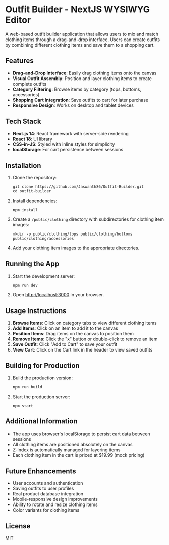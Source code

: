 # Outfit Builder - NextJS WYSIWYG Editor

A web-based outfit builder application that allows users to mix and match clothing items through a drag-and-drop interface. Users can create outfits by combining different clothing items and save them to a shopping cart.

## Features

- **Drag-and-Drop Interface**: Easily drag clothing items onto the canvas
- **Visual Outfit Assembly**: Position and layer clothing items to create complete outfits
- **Category Filtering**: Browse items by category (tops, bottoms, accessories)
- **Shopping Cart Integration**: Save outfits to cart for later purchase
- **Responsive Design**: Works on desktop and tablet devices

## Tech Stack

- **Next.js 14**: React framework with server-side rendering
- **React 18**: UI library
- **CSS-in-JS**: Styled with inline styles for simplicity
- **localStorage**: For cart persistence between sessions

## Installation

1. Clone the repository:
   ```
   git clone https://github.com/Jaswanth86/Outfit-Builder.git
   cd outfit-builder
   ```

2. Install dependencies:
   ```
   npm install
   ```

3. Create a `/public/clothing` directory with subdirectories for clothing item images:
   ```
   mkdir -p public/clothing/tops public/clothing/bottoms public/clothing/accessories
   ```

4. Add your clothing item images to the appropriate directories.

## Running the App

1. Start the development server:
   ```
   npm run dev
   ```

2. Open [http://localhost:3000](http://localhost:3000) in your browser.

## Usage Instructions

1. **Browse Items**: Click on category tabs to view different clothing items
2. **Add Items**: Click on an item to add it to the canvas
3. **Position Items**: Drag items on the canvas to position them
4. **Remove Items**: Click the "x" button or double-click to remove an item
5. **Save Outfit**: Click "Add to Cart" to save your outfit
6. **View Cart**: Click on the Cart link in the header to view saved outfits

## Building for Production

1. Build the production version:
   ```
   npm run build
   ```

2. Start the production server:
   ```
   npm start
   ```

## Additional Information

- The app uses browser's localStorage to persist cart data between sessions
- All clothing items are positioned absolutely on the canvas
- Z-index is automatically managed for layering items
- Each clothing item in the cart is priced at $19.99 (mock pricing)

## Future Enhancements

- User accounts and authentication
- Saving outfits to user profiles
- Real product database integration
- Mobile-responsive design improvements
- Ability to rotate and resize clothing items
- Color variants for clothing items

## License

MIT
